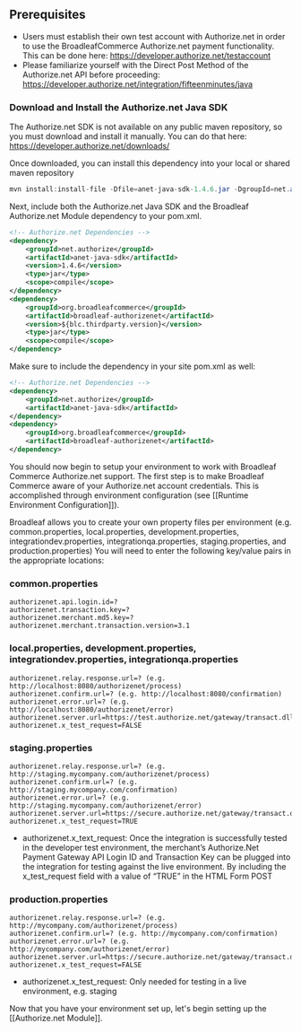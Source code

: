 ## Prerequisites

- Users must establish their own test account with Authorize.net in order to use the BroadleafCommerce Authorize.net payment functionality. This can be done here: https://developer.authorize.net/testaccount
- Please familiarize yourself with the Direct Post Method of the Authorize.net API before proceeding: https://developer.authorize.net/integration/fifteenminutes/java

### Download and Install the Authorize.net Java SDK
The Authorize.net SDK is not available on any public maven repository, so you must download and install it manually.
You can do that here: https://developer.authorize.net/downloads/

Once downloaded, you can install this dependency into your local or shared maven repository
```java
mvn install:install-file -Dfile=anet-java-sdk-1.4.6.jar -DgroupId=net.authorize -DartifactId=anet-java-sdk -Dversion=1.4.6 -Dpackaging=jar
```

Next, include both the Authorize.net Java SDK and the Broadleaf Authorize.net Module dependency to your pom.xml.

```xml
<!-- Authorize.net Dependencies -->
<dependency>
    <groupId>net.authorize</groupId>
    <artifactId>anet-java-sdk</artifactId>
    <version>1.4.6</version>
    <type>jar</type>
    <scope>compile</scope>
</dependency>
<dependency>
    <groupId>org.broadleafcommerce</groupId>
    <artifactId>broadleaf-authorizenet</artifactId>
    <version>${blc.thirdparty.version}</version>
    <type>jar</type>
    <scope>compile</scope>
</dependency>
```
Make sure to include the dependency in your site pom.xml as well:

```xml
<!-- Authorize.net Dependencies -->
<dependency>
    <groupId>net.authorize</groupId>
    <artifactId>anet-java-sdk</artifactId>
</dependency>
<dependency>
    <groupId>org.broadleafcommerce</groupId>
    <artifactId>broadleaf-authorizenet</artifactId>
</dependency>
```
You should now begin to setup your environment to work with Broadleaf Commerce Authorize.net support. 
The first step is to make Broadleaf Commerce aware of your Authorize.net account credentials. 
This is accomplished through environment configuration (see [[Runtime Environment Configuration]]).

Broadleaf allows you to create your own property files per environment (e.g. common.properties, local.properties, development.properties, integrationdev.properties, integrationqa.properties, staging.properties, and production.properties) 
You will need to enter the following key/value pairs in the appropriate locations:

### common.properties
    authorizenet.api.login.id=?
    authorizenet.transaction.key=?
    authorizenet.merchant.md5.key=?
    authorizenet.merchant.transaction.version=3.1

### local.properties, development.properties, integrationdev.properties, integrationqa.properties
    authorizenet.relay.response.url=? (e.g. http://localhost:8080/authorizenet/process)
    authorizenet.confirm.url=? (e.g. http://localhost:8080/confirmation)
    authorizenet.error.url=? (e.g. http://localhost:8080/authorizenet/error)
    authorizenet.server.url=https://test.authorize.net/gateway/transact.dll
    authorizenet.x_test_request=FALSE
    
### staging.properties
    authorizenet.relay.response.url=? (e.g. http://staging.mycompany.com/authorizenet/process)
    authorizenet.confirm.url=? (e.g. http://staging.mycompany.com/confirmation)
    authorizenet.error.url=? (e.g. http://staging.mycompany.com/authorizenet/error)
    authorizenet.server.url=https://secure.authorize.net/gateway/transact.dll
    authorizenet.x_test_request=TRUE   

- authorizenet.x_text_request: Once the integration is successfully tested in the developer test environment,
the merchant’s Authorize.Net Payment Gateway API Login ID and Transaction Key can be plugged into the integration for testing against the live environment.
By including the x_test_request field with a value of “TRUE” in the HTML Form POST <INPUT TYPE="HIDDEN" NAME="x_test_request" VALUE="TRUE">

### production.properties 
    authorizenet.relay.response.url=? (e.g. http://mycompany.com/authorizenet/process)
    authorizenet.confirm.url=? (e.g. http://mycompany.com/confirmation)
    authorizenet.error.url=? (e.g. http://mycompany.com/authorizenet/error)
    authorizenet.server.url=https://secure.authorize.net/gateway/transact.dll
    authorizenet.x_test_request=FALSE 

- authorizenet.x_test_request: Only needed for testing in a live environment, e.g. staging


Now that you have your environment set up, let's begin setting up the [[Authorize.net Module]].